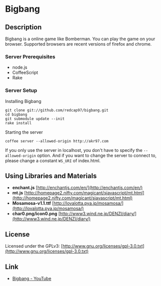 Bigbang
=======

## Description

Bigbang is a online game like Bomberman.
You can play the game on your browser.
Supported browsers are recent versions of firefox and chrome.

### Server Prerequisites

+ node.js
+ CoffeeScript
+ Rake

### Server Setup

Installing Bigbang

    git clone git://github.com/redcap97/bigbang.git
    cd bigbang
    git submodule update --init
    rake install

Starting the server

    coffee server --allowed-origin http://akr97.com

If you only use the server in localhost, you don't have to specify the `--allowed-origin` option.
And if you want to change the server to connect to, please change a constant `WS_URI` of index.html.

## Using Libraries and Materials

+ **enchant.js** [http://enchantjs.com/en/](http://enchantjs.com/en/)
+ **mt.js** [http://homepage2.nifty.com/magicant/sjavascript/mt.html](http://homepage2.nifty.com/magicant/sjavascript/mt.html)
+ **Mosamosa-v1.1.ttf** [http://lovalotta.pya.jp/mosamosa/](http://lovalotta.pya.jp/mosamosa/)
+ **char0.png/icon0.png** [http://www3.wind.ne.jp/DENZI/diary/](http://www3.wind.ne.jp/DENZI/diary/)

## License

Licensed under the GPLv3: [http://www.gnu.org/licenses/gpl-3.0.txt](http://www.gnu.org/licenses/gpl-3.0.txt)

## Link

+ [Bigbang - YouTube](http://www.youtube.com/watch?v=6qG8DSiJZIA)
